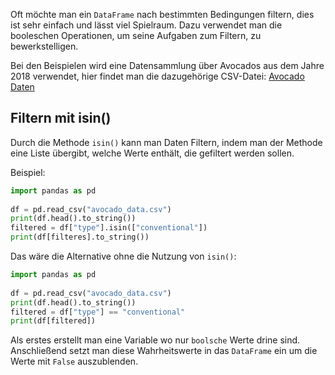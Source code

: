 
Oft möchte man ein `DataFrame` nach bestimmten Bedingungen filtern, dies ist sehr einfach und lässt viel Spielraum. Dazu verwendet man die booleschen Operationen, um seine Aufgaben zum Filtern, zu bewerkstelligen.

Bei den Beispielen wird eine  Datensammlung über Avocados aus dem Jahre 2018 verwendet, hier findet man die dazugehörige CSV-Datei:
[Avocado Daten](../avocado_data.csv)



## Filtern mit isin()

Durch die Methode `isin()` kann man Daten Filtern, indem man der Methode eine Liste übergibt, welche Werte enthält, die gefiltert werden sollen.

Beispiel:
```python
import pandas as pd  
  
df = pd.read_csv("avocado_data.csv")  
print(df.head().to_string())  
filtered = df["type"].isin(["conventional"])  
print(df[filteres].to_string())
```

Das wäre die Alternative ohne die Nutzung von `isin()`:
```python
import pandas as pd  
  
df = pd.read_csv("avocado_data.csv")  
print(df.head().to_string())  
filtered = df["type"] == "conventional"  
print(df[filtered])
```

Als erstes erstellt man eine Variable wo nur `boolsche` Werte drine sind. Anschließend setzt man diese Wahrheitswerte in das `DataFrame` ein um die Werte mit `False` auszublenden.